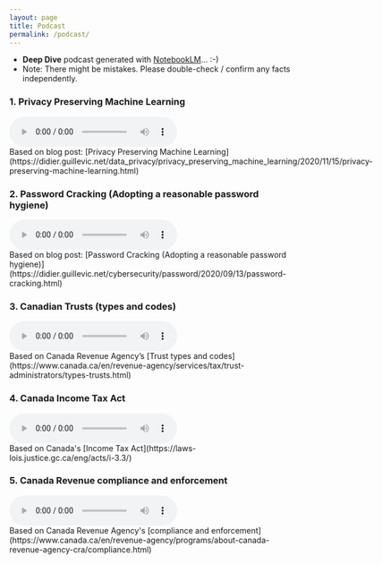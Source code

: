 ```yaml
---
layout: page
title: Podcast
permalink: /podcast/
---
```


- **Deep Dive** podcast generated with [NotebookLM](https://notebooklm.google.com)... :-)
- Note: There might be mistakes. Please double-check / confirm any facts independently.

### 1. Privacy Preserving Machine Learning

<audio controls style="display: inline-block; margin-right: 10px;">
  <source src="{{ site.baseurl }}/assets/audio/Privacy_Preserving_Machine_Learning.wav" type="audio/wav">
  Your browser does not support the audio element.
</audio>
<span style="display: inline-block;">Based on blog post: [Privacy Preserving Machine Learning](https://didier.guillevic.net/data_privacy/privacy_preserving_machine_learning/2020/11/15/privacy-preserving-machine-learning.html)</span>

### 2. Password Cracking (Adopting a reasonable password hygiene)

<audio controls style="display: inline-block; margin-right: 10px;">
  <source src="{{ site.baseurl }}/assets/audio/Password_Cracking_(Adopting_a_reasonable_password_hygiene).wav" type="audio/wav">
  Your browser does not support the audio element.
</audio>
<span style="display: inline-block;">Based on blog post: [Password Cracking (Adopting a reasonable password hygiene)](https://didier.guillevic.net/cybersecurity/password/2020/09/13/password-cracking.html)</span>

### 3. Canadian Trusts (types and codes)

<audio controls style="display: inline-block; margin-right: 10px;">
  <source src="{{ site.baseurl }}/assets/audio/Canadian_Trusts.wav" type="audio/wav">
  Your browser does not support the audio element.
</audio>
<span style="display: inline-block;">Based on Canada Revenue Agency’s [Trust types and codes](https://www.canada.ca/en/revenue-agency/services/tax/trust-administrators/types-trusts.html)</span>

### 4. Canada Income Tax Act

<audio controls style="display: inline-block; margin-right: 10px;">
  <source src="{{ site.baseurl }}/assets/audio/Canada_Income_Tax_Act.wav" type="audio/wav">
  Your browser does not support the audio element.
</audio>
<span style="display: inline-block;">Based on Canada's [Income Tax Act](https://laws-lois.justice.gc.ca/eng/acts/i-3.3/)</span>

### 5. Canada Revenue compliance and enforcement

<audio controls style="display: inline-block; margin-right: 10px;">
  <source src="{{ site.baseurl }}/assets/audio/Canada_Revenue_Compliance.wav" type="audio/wav">
  Your browser does not support the audio element.
</audio>
<span style="display: inline-block;">Based on Canada Revenue Agency's [compliance and enforcement](https://www.canada.ca/en/revenue-agency/programs/about-canada-revenue-agency-cra/compliance.html)</span>
